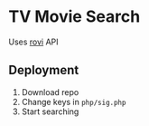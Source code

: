 # TV Movie Search

Uses [rovi](http://developer.rovicorp.com/docs) API

## Deployment

1. Download repo
2. Change keys in `php/sig.php`
3. Start searching
